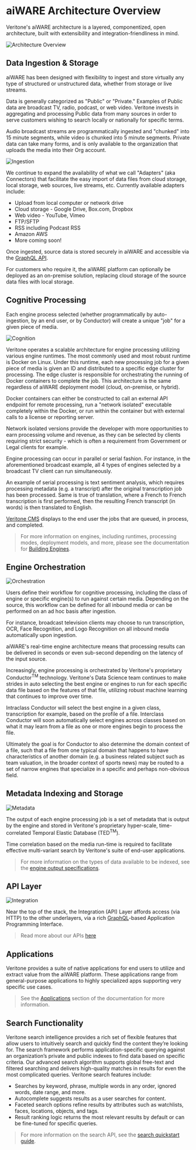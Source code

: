 # aiWARE Architecture Overview

Veritone's aiWARE architecture is a layered, componentized, open architecture, built with extensibility and integration-friendliness  in mind.

![Architecture Overview](stack-all.svg)

## Data Ingestion & Storage

aiWARE has been designed with flexibility to ingest and
store virtually any type of structured or unstructured data, whether from
storage or live streams.

Data is generally categorized as "Public" or "Private."  Examples of
Public data are broadcast TV, radio, podcast, or web video.  Veritone
invests in aggregating and processing Public data from many sources in
order to serve customers wishing to search locally or nationally for
specific terms.

Audio broadcast streams are programmatically ingested and "chunked" into
15 minute segments, while video is chunked into 5 minute segments.
 Private data can take many forms, and is only available to the
organization that uploads the media into their Org account.

![Ingestion](stack-ingestion.svg)

We continue to expand the availability of what we call "Adapters" (aka
Connectors) that facilitate the easy import of data files from cloud
storage, local storage, web sources, live streams, etc.  Currently
available adapters include:

- Upload from local computer or network drive
- Cloud storage - Google Drive, Box.com, Dropbox
- Web video - YouTube, Vimeo
- FTP/SFTP
- RSS including Podcast RSS
- Amazon AWS
- More coming soon!

Once ingested, source data is stored securely in aiWARE and accessible
via the [GraphQL API](/apis/).

For customers who require it, the aiWARE platform can optionally be deployed as an on-premise
solution, replacing cloud storage of the source data files with local
storage.  

## Cognitive Processing

Each engine process selected (whether programmatically by
auto-ingestion, by an end user, or by Conductor) will create a unique
"job" for a given piece of media.

![Cognition](stack-cognition.svg)

Veritone operates a scalable architecture for engine processing utilizing various engine runtimes.
The most commonly used and most robust runtime is Docker on Linux.
Under this runtime, each new processing job for a given piece of media is given an ID and distributed to a specific edge cluster for processing.
The edge cluster is responsible for orchestrating the running of Docker containers to complete the job.
This architecture is the same regardless of aiWARE deployment model (cloud, on-premise, or hybrid).

Docker containers can either be constructed to call an external API
endpoint for remote processing, run a "network isolated" executable
completely within the Docker, or run within the container but with
external calls to a license or reporting server.

Network isolated versions provide the developer with more opportunities
to earn processing volume and revenue, as they can be selected by
clients requiring strict security - which is often a requirement from
Government or Legal clients for example.

Engine processing can occur in parallel or serial fashion.  For
instance, in the aforementioned broadcast example, all 4 types of
engines selected by a broadcast TV client can run simultaneously.

An example of serial processing is text sentiment analysis, which
requires processing metadata (e.g. a transcript) after the original
transcription job has been processed.  Same is true of translation,
where a French to French transcription is first performed, then the
resulting French transcript (in words) is then translated to English.

[Veritone CMS](apps/?id=cms) displays to the end user the jobs that are queued, in process, and completed.

> For more information on engines, including runtimes, processing modes, deployment models, and more, please see the documentation for [Building Engines](/developer/engines/).

## Engine Orchestration

![Orchestration](stack-orchestration.svg)

Users define their workflow for cognitive processing, including the
class of engine or specific engine(s) to run against certain media.
 Depending on the source, this workflow can be defined for all inbound
media or can be performed on an ad hoc basis after ingestion.

For instance, broadcast television clients may choose to run
transcription, OCR, Face Recognition, and Logo Recognition on all
inbound media automatically upon ingestion.

aiWARE's real-time engine architecture means that processing results
can be delivered in seconds or even sub-second depending on the latency
of the input source.

Increasingly, engine processing is orchestrated by Veritone's
proprietary Conductor<sup>TM</sup> technology.  Veritone's Data Science
team continues to make strides in auto selecting the best engine or
engines to run for each specific data file based on the features of that
file, utilizing robust machine learning that continues to improve over
time.

Intraclass Conductor will select the best engine in a given class,
transcription for example, based on the profile of a file.  Interclass
Conductor will soon automatically select engines across classes based on
what it may learn from a file as one or more engines begin to process
the file.

Ultimately the goal is for Conductor to also determine the domain
context of a file, such that a file from one typical domain that happens
to have characteristics of another domain (e.g. a business related
subject such as team valuation, in the broader context of sports news)
may be routed to a set of narrow engines that specialize in a specific
and perhaps non-obvious field.

## Metadata Indexing and Storage

![Metadata](stack-metadata.svg)

The output of each engine processing job is a set of metadata that is
output by the engine and stored in Veritone's proprietary hyper-scale,
time-correlated Temporal Elastic Database (TED<sup>TM</sup>).

Time correlation based on the media run-time is required to facilitate
effective multi-variant search by Veritone's suite of end-user
applications.

> For more information on the types of data available to be indexed, see the [engine output specifications](/developer/engines/standards/engine-output/).

## API Layer

![Integration](stack-integration.svg)

Near the top of the stack, the Integration (API) Layer affords access (via HTTP) to the other underlayers,
via a rich [GraphQL](/apis/using-graphql.md)-based Application Programming Interface.

> Read more about our APIs [here](../apis/)

## Applications

Veritone provides a suite of native applications for end users to utilize and extract value from the aiWARE platform.
These applications range from general-purpose applications to highly specialized apps supporting very specific use cases.

> See the [Applications](apps/) section of the documentation for more information.

## Search Functionality

Veritone search intelligence provides a rich set of flexible features that allow users to intuitively search and quickly find the content they’re looking for.
The search framework performs application-specific querying against an organization’s private and public indexes to find data based on specific criteria.
Our advanced search algorithm supports global free-text and filtered searching and delivers high-quality matches in results for even the most complicated queries.
Veritone search features include:

- Searches by keyword, phrase, multiple words in any order, ignored words, date range, and more.
- Autocomplete suggests results as a user searches for content.
- Faceted search options refine results by attributes such as watchlists, faces, locations, objects, and tags.
- Result ranking logic returns the most relevant results by default or can be fine-tuned for specific queries.

> For more information on the search API, see the [search quickstart guide](/apis/search-quickstart/).
